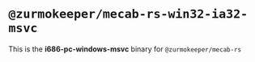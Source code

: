 # `@zurmokeeper/mecab-rs-win32-ia32-msvc`

This is the **i686-pc-windows-msvc** binary for `@zurmokeeper/mecab-rs`
